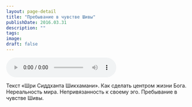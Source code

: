 ```yaml
---
layout: page-detail
title: "Пребывание в чувстве Шивы"
publishDate: 2016.03.31
description: ""
tags:
image:
draft: false
---
```


<audio title="2016.03.31 - Пребывание в чувстве Шивы.mp3" src="/upload/iblock/206/206908b8bea30a8486ffde515674f47c.mp3" controls=""></audio>

 Текст «Шри Сиддханта Шикхамани». Как сделать центром жизни Бога. Нереальность мира. Непривязанность к своему эго. Пребывание в чувстве Шивы. 

  
